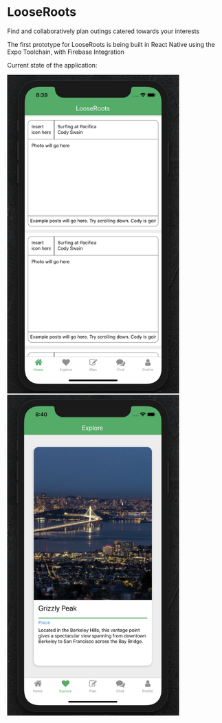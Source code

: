 # LooseRoots
Find and collaboratively plan outings catered towards your interests

The first prototype for LooseRoots is being built in React Native using the Expo Toolchain, with Firebase Integration

Current state of the application:

<p float="left">
  <img src="https://github.com/looseroots/RN-Firebase-App/blob/master/README_ASSETS/home_screen.png" alt="alt text" width="400">
  <img src="https://github.com/looseroots/RN-Firebase-App/blob/master/README_ASSETS/explore_screen.png" alt="alt text" width="400">
</p>
